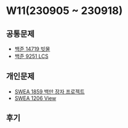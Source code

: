 # W11(230905 ~ 230918)

## 공통문제
- [백준 14719 빗물](https://www.acmicpc.net/problem/14719)
- [백준 9251 LCS](https://www.acmicpc.net/problem/9251)

## 개인문제
- [SWEA 1859 백만 장자 프로젝트](https://swexpertacademy.com/main/code/problem/problemDetail.do?contestProbId=AV5LrsUaDxcDFAXc)
- [SWEA 1206 View](https://swexpertacademy.com/main/code/problem/problemDetail.do?contestProbId=AV134DPqAA8CFAYh)
<!-- - [SWEA 1986 지그재그 숫자](https://swexpertacademy.com/main/code/problem/problemDetail.do?contestProbId=AV5PxmBqAe8DFAUq) -->

## 후기
